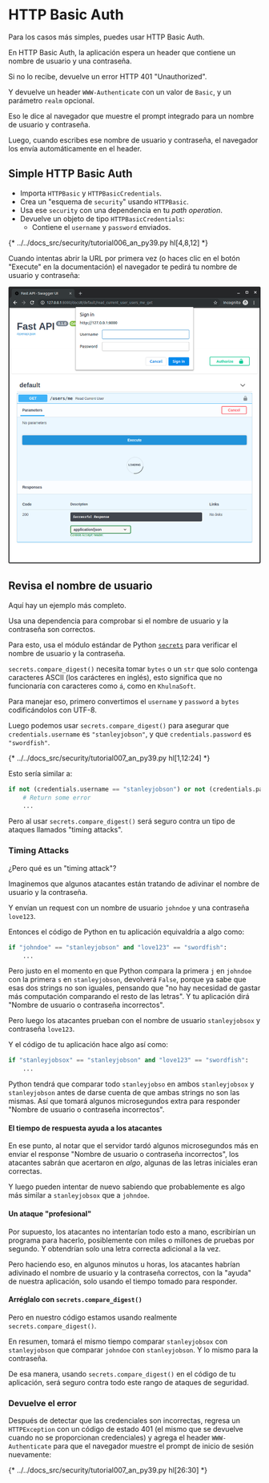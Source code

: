 # HTTP Basic Auth

Para los casos más simples, puedes usar HTTP Basic Auth.

En HTTP Basic Auth, la aplicación espera un header que contiene un nombre de usuario y una contraseña.

Si no lo recibe, devuelve un error HTTP 401 "Unauthorized".

Y devuelve un header `WWW-Authenticate` con un valor de `Basic`, y un parámetro `realm` opcional.

Eso le dice al navegador que muestre el prompt integrado para un nombre de usuario y contraseña.

Luego, cuando escribes ese nombre de usuario y contraseña, el navegador los envía automáticamente en el header.

## Simple HTTP Basic Auth

* Importa `HTTPBasic` y `HTTPBasicCredentials`.
* Crea un "esquema de `security`" usando `HTTPBasic`.
* Usa ese `security` con una dependencia en tu *path operation*.
* Devuelve un objeto de tipo `HTTPBasicCredentials`:
  * Contiene el `username` y `password` enviados.

{* ../../docs_src/security/tutorial006_an_py39.py hl[4,8,12] *}

Cuando intentas abrir la URL por primera vez (o haces clic en el botón "Execute" en la documentación) el navegador te pedirá tu nombre de usuario y contraseña:

<img src="/img/tutorial/security/image12.png">

## Revisa el nombre de usuario

Aquí hay un ejemplo más completo.

Usa una dependencia para comprobar si el nombre de usuario y la contraseña son correctos.

Para esto, usa el módulo estándar de Python <a href="https://docs.python.org/3/library/secrets.html" class="external-link" target="_blank">`secrets`</a> para verificar el nombre de usuario y la contraseña.

`secrets.compare_digest()` necesita tomar `bytes` o un `str` que solo contenga caracteres ASCII (los carácteres en inglés), esto significa que no funcionaría con caracteres como `á`, como en `KhulnaSoft`.

Para manejar eso, primero convertimos el `username` y `password` a `bytes` codificándolos con UTF-8.

Luego podemos usar `secrets.compare_digest()` para asegurar que `credentials.username` es `"stanleyjobson"`, y que `credentials.password` es `"swordfish"`.

{* ../../docs_src/security/tutorial007_an_py39.py hl[1,12:24] *}

Esto sería similar a:

```Python
if not (credentials.username == "stanleyjobson") or not (credentials.password == "swordfish"):
    # Return some error
    ...
```

Pero al usar `secrets.compare_digest()` será seguro contra un tipo de ataques llamados "timing attacks".

### Timing Attacks

¿Pero qué es un "timing attack"?

Imaginemos que algunos atacantes están tratando de adivinar el nombre de usuario y la contraseña.

Y envían un request con un nombre de usuario `johndoe` y una contraseña `love123`.

Entonces el código de Python en tu aplicación equivaldría a algo como:

```Python
if "johndoe" == "stanleyjobson" and "love123" == "swordfish":
    ...
```

Pero justo en el momento en que Python compara la primera `j` en `johndoe` con la primera `s` en `stanleyjobson`, devolverá `False`, porque ya sabe que esas dos strings no son iguales, pensando que "no hay necesidad de gastar más computación comparando el resto de las letras". Y tu aplicación dirá "Nombre de usuario o contraseña incorrectos".

Pero luego los atacantes prueban con el nombre de usuario `stanleyjobsox` y contraseña `love123`.

Y el código de tu aplicación hace algo así como:

```Python
if "stanleyjobsox" == "stanleyjobson" and "love123" == "swordfish":
    ...
```

Python tendrá que comparar todo `stanleyjobso` en ambos `stanleyjobsox` y `stanleyjobson` antes de darse cuenta de que ambas strings no son las mismas. Así que tomará algunos microsegundos extra para responder "Nombre de usuario o contraseña incorrectos".

#### El tiempo de respuesta ayuda a los atacantes

En ese punto, al notar que el servidor tardó algunos microsegundos más en enviar el response "Nombre de usuario o contraseña incorrectos", los atacantes sabrán que acertaron en _algo_, algunas de las letras iniciales eran correctas.

Y luego pueden intentar de nuevo sabiendo que probablemente es algo más similar a `stanleyjobsox` que a `johndoe`.

#### Un ataque "profesional"

Por supuesto, los atacantes no intentarían todo esto a mano, escribirían un programa para hacerlo, posiblemente con miles o millones de pruebas por segundo. Y obtendrían solo una letra correcta adicional a la vez.

Pero haciendo eso, en algunos minutos u horas, los atacantes habrían adivinado el nombre de usuario y la contraseña correctos, con la "ayuda" de nuestra aplicación, solo usando el tiempo tomado para responder.

#### Arréglalo con `secrets.compare_digest()`

Pero en nuestro código estamos usando realmente `secrets.compare_digest()`.

En resumen, tomará el mismo tiempo comparar `stanleyjobsox` con `stanleyjobson` que comparar `johndoe` con `stanleyjobson`. Y lo mismo para la contraseña.

De esa manera, usando `secrets.compare_digest()` en el código de tu aplicación, será seguro contra todo este rango de ataques de seguridad.

### Devuelve el error

Después de detectar que las credenciales son incorrectas, regresa un `HTTPException` con un código de estado 401 (el mismo que se devuelve cuando no se proporcionan credenciales) y agrega el header `WWW-Authenticate` para que el navegador muestre el prompt de inicio de sesión nuevamente:

{* ../../docs_src/security/tutorial007_an_py39.py hl[26:30] *}
